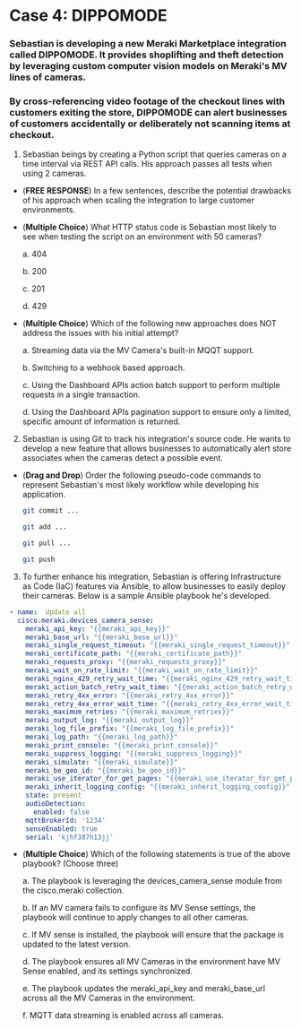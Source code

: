 # Case 4: DIPPOMODE
### Sebastian is developing a new Meraki Marketplace integration called DIPPOMODE. It provides shoplifting and theft detection by leveraging custom computer vision models on Meraki's MV lines of cameras.
### By cross-referencing video footage of the checkout lines with customers exiting the store, DIPPOMODE can alert businesses of customers accidentally or deliberately not scanning items at checkout.

1. Sebastian beings by creating a Python script that queries cameras on a time interval via REST API calls. His approach passes all tests when using 2 cameras.

- (**FREE RESPONSE**) In a few sentences, describe the potential drawbacks of his approach when scaling the integration to large customer environments.


- (**Multiple Choice**) What HTTP status code is Sebastian most likely to see when testing the script on an environment with 50 cameras?
  
    a. 404
    
    b. 200
    
    c. 201
    
    d. 429


- (**Multiple Choice**) Which of the following new approaches does NOT address the issues with his initial attempt?

    a. Streaming data via the MV Camera's built-in MQQT support.
    
    b. Switching to a webhook based approach.
    
    c. Using the Dashboard APIs action batch support to perform multiple requests in a single transaction.
    
    d. Using the Dashboard APIs pagination support to ensure only a limited, specific amount of information is returned. 


2. Sebastian is using Git to track his integration's source code. He wants to develop a new feature that allows businesses to automatically alert store associates when the cameras detect a possible event.
- (**Drag and Drop**) Order the following pseudo-code commands to represent Sebastian's most likely workflow while developing his application.

    ```bash
    git commit ...
    ```
    ```bash
    git add ...
    ```
    ```bash
    git pull ...
    ```
    ```bash
    git push
    ```

3. To further enhance his integration, Sebastian is offering Infrastructure as Code (IaC) features via Ansible, to allow businesses to easily deploy their cameras. Below is a sample Ansible playbook he's developed.
```yaml
- name:  Update all
  cisco.meraki.devices_camera_sense:
    meraki_api_key: "{{meraki_api_key}}"
    meraki_base_url: "{{meraki_base_url}}"
    meraki_single_request_timeout: "{{meraki_single_request_timeout}}"
    meraki_certificate_path: "{{meraki_certificate_path}}"
    meraki_requests_proxy: "{{meraki_requests_proxy}}"
    meraki_wait_on_rate_limit: "{{meraki_wait_on_rate_limit}}"
    meraki_nginx_429_retry_wait_time: "{{meraki_nginx_429_retry_wait_time}}"
    meraki_action_batch_retry_wait_time: "{{meraki_action_batch_retry_wait_time}}"
    meraki_retry_4xx_error: "{{meraki_retry_4xx_error}}"
    meraki_retry_4xx_error_wait_time: "{{meraki_retry_4xx_error_wait_time}}"
    meraki_maximum_retries: "{{meraki_maximum_retries}}"
    meraki_output_log: "{{meraki_output_log}}"
    meraki_log_file_prefix: "{{meraki_log_file_prefix}}"
    meraki_log_path: "{{meraki_log_path}}"
    meraki_print_console: "{{meraki_print_console}}"
    meraki_suppress_logging: "{{meraki_suppress_logging}}"
    meraki_simulate: "{{meraki_simulate}}"
    meraki_be_geo_id: "{{meraki_be_geo_id}}"
    meraki_use_iterator_for_get_pages: "{{meraki_use_iterator_for_get_pages}}"
    meraki_inherit_logging_config: "{{meraki_inherit_logging_config}}"
    state: present
    audioDetection:
      enabled: false
    mqttBrokerId: '1234'
    senseEnabled: true
    serial: 'kjhf387h13jj'
```

- (**Multiple Choice**) Which of the following statements is true of the above playbook? (Choose three)
  
	a. The playbook is leveraging the devices_camera_sense module from the cisco.meraki collection.

	b. If an MV camera fails to configure its MV Sense settings, the playbook will continue to apply changes to all other cameras.

	c. If MV sense is installed, the playbook will ensure that the package is updated to the latest version.

	d. The playbook ensures all MV Cameras in the environment have MV Sense enabled, and its settings synchronized.

	e. The playbook updates the meraki_api_key and meraki_base_url across all the MV Cameras in the environment.

	f. MQTT data streaming is enabled across all cameras.
